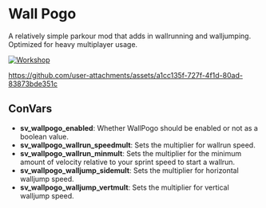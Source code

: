 # Wall Pogo
 A relatively simple parkour mod that adds in wallrunning and walljumping. Optimized for heavy multiplayer usage.

[![Workshop](https://img.shields.io/steam/subscriptions/3296732440?logo=steam)](https://steamcommunity.com/sharedfiles/filedetails/?id=3296732440)

https://github.com/user-attachments/assets/a1cc135f-727f-4f1d-80ad-83873bde351c

## ConVars
- **sv_wallpogo_enabled**: Whether WallPogo should be enabled or not as a boolean value.
- **sv_wallpogo_wallrun_speedmult**: Sets the multiplier for wallrun speed.
- **sv_wallpogo_wallrun_minmult**: Sets the multiplier for the minimum amount of velocity relative to your sprint speed to start a wallrun.
- **sv_wallpogo_walljump_sidemult**: Sets the multiplier for horizontal walljump speed.
- **sv_wallpogo_walljump_vertmult**: Sets the multiplier for vertical walljump speed.